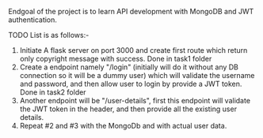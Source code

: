 Endgoal of the project is to learn API development with MongoDB and JWT authentication. 

TODO List is as follows:- 

1. Initiate A flask server on port 3000 and create first route which return only copyright message with success.
Done in task1 folder
2. Create a endpoint namely "/login" (initially will do it without any DB connection so it will be a dummy user) which 
  will validate the username and password, and then allow user to login by provide a JWT token. 
Done in task2 folder
3. Another endpoint will be "/user-details", first this endpoint will validate the JWT token in the header, 
  and then provide all the existing user details.
4. Repeat #2 and #3 with the MongoDb and with actual user data. 
